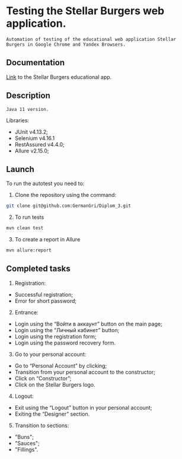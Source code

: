 # Testing the Stellar Burgers web application.
    Automation of testing of the educational web application Stellar Burgers in Google Chrome and Yandex Browsers.
## Documentation
[Link](https://stellarburgers.nomoreparties.site/) to the Stellar Burgers educational app.
## Description
    Java 11 version.
Libraries:
- JUnit v4.13.2;
- Selenium v4.16.1
- RestAssured v4.4.0;
- Allure v2.15.0;

## Launch
To run the autotest you need to:

1. Clone the repository using the command:
```sh
git clone git@github.com:GermanGri/Diplom_3.git
```
2. To run tests
```sh
mvn clean test
```
3. To create a report in Allure
```sh
mvn allure:report
```
## Completed tasks
1. Registration:
- Successful registration;
- Error for short password;
2. Entrance:
- Login using the “Войти в аккаунт” button on the main page;
- Login using the “Личный кабинет” button;
- Login using the registration form;
- Login using the password recovery form.
3. Go to your personal account:
- Go to “Personal Account” by clicking;
- Transition from your personal account to the constructor;
- Click on “Constructor”;
- Click on the Stellar Burgers logo.
4. Logout:
- Exit using the “Logout” button in your personal account;
- Exiting the “Designer” section.
5. Transition to sections:
- "Buns";
- "Sauces";
- "Fillings".